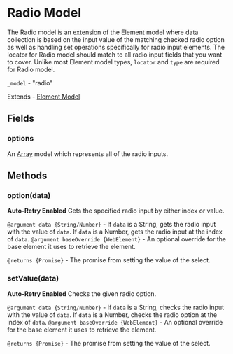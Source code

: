 # Radio Model
The Radio model is an extension of the Element model where data collection is based on the input value of the matching checked radio option as well as handling set operations specifically for radio input elements. The locator for Radio model should match to all radio input fields that you want to cover. Unlike most Element model types, `locator` and `type` are required for Radio model.

`_model` - "radio"

Extends - [Element Model](element.md)

## Fields

### options
An [Array](array.md) model which represents all of the radio inputs.

## Methods

### option(data)
**Auto-Retry Enabled**
Gets the specified radio input by either index or value.

`@argument data {String/Number}` - If `data` is a String, gets the radio input with the value of `data`. If `data` is a Number, gets the radio input at the index of `data`.
`@argument baseOverride {WebElement}` - An optional override for the base element it uses to retrieve the element.

`@returns {Promise}` - The promise from setting the value of the select.

### setValue(data)
**Auto-Retry Enabled**
Checks the given radio option.

`@argument data {String/Number}` - If `data` is a String, checks the radio input with the value of `data`. If `data` is a Number, checks the radio option at the index of `data`.
`@argument baseOverride {WebElement}` - An optional override for the base element it uses to retrieve the element.

`@returns {Promise}` - The promise from setting the value of the select.